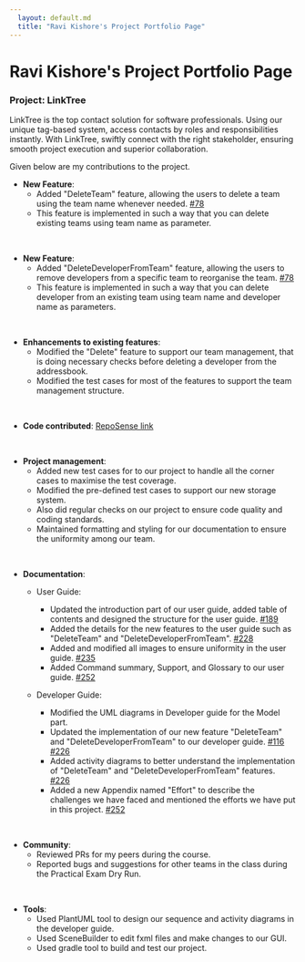 ```yaml
---
  layout: default.md
  title: "Ravi Kishore's Project Portfolio Page"
---
```


# Ravi Kishore's Project Portfolio Page

### Project: LinkTree

LinkTree is the top contact solution for software professionals. Using our unique tag-based system, access contacts by roles and responsibilities instantly. With LinkTree, swiftly connect with the right stakeholder, ensuring smooth project execution and superior collaboration.

Given below are my contributions to the project.

* **New Feature**:
  * Added "DeleteTeam" feature, allowing the users to delete a team using the team name whenever needed. [#78](https://github.com/AY2324S1-CS2103T-W11-4/tp/pull/78)
  * This feature is implemented in such a way that you can delete existing teams using team name as parameter.
<br>

* **New Feature**:
  * Added "DeleteDeveloperFromTeam" feature, allowing the users to remove developers from a specific team to reorganise the team. [#78](https://github.com/AY2324S1-CS2103T-W11-4/tp/pull/78)
  * This feature is implemented in such a way that you can delete developer from an existing team using team name and developer name as parameters.
<br>

* **Enhancements to existing features**:
  * Modified the "Delete" feature to support our team management, that is doing necessary checks before deleting a developer from the addressbook.
  * Modified the test cases for most of the features to support the team management structure.
<br>

* **Code contributed**: [RepoSense link](https://nus-cs2103-ay2324s1.github.io/tp-dashboard/?search=erohsikivar&breakdown=true&sort=groupTitle%20dsc&sortWithin=title&since=2023-09-22&timeframe=commit&mergegroup=&groupSelect=groupByRepos&checkedFileTypes=docs~functional-code~test-code~other)
<br>

* **Project management**:
  * Added new test cases for to our project to handle all the corner cases to maximise the test coverage.
  * Modified the pre-defined test cases to support our new storage system.
  * Also did regular checks on our project to ensure code quality and coding standards.
  * Maintained formatting and styling for our documentation to ensure the uniformity among our team.
<br>

* **Documentation**:
  * User Guide:
    * Updated the introduction part of our user guide, added table of contents and designed the structure for the user guide. [#189](https://github.com/AY2324S1-CS2103T-W11-4/tp/pull/189)
    * Added the details for the new features to the user guide such as "DeleteTeam" and "DeleteDeveloperFromTeam". [#228](https://github.com/AY2324S1-CS2103T-W11-4/tp/pull/228)
    * Added and modified all images to ensure uniformity in the user guide. [#235](https://github.com/AY2324S1-CS2103T-W11-4/tp/pull/235)
    * Added Command summary, Support, and Glossary to our user guide. [#252](https://github.com/AY2324S1-CS2103T-W11-4/tp/pull/252)

  * Developer Guide:
    * Modified the UML diagrams in Developer guide for the Model part.
    * Updated the implementation of our new feature "DeleteTeam" and "DeleteDeveloperFromTeam" to our developer guide. [#116](https://github.com/AY2324S1-CS2103T-W11-4/tp/pull/116) [#226](https://github.com/AY2324S1-CS2103T-W11-4/tp/pull/226)
    * Added activity diagrams to better understand the implementation of "DeleteTeam" and "DeleteDeveloperFromTeam" features. [#226](https://github.com/AY2324S1-CS2103T-W11-4/tp/pull/226)
    * Added a new Appendix named "Effort" to describe the challenges we have faced and mentioned the efforts we have put in this project. [#252](https://github.com/AY2324S1-CS2103T-W11-4/tp/pull/252)
<br>

* **Community**:
  * Reviewed PRs for my peers during the course.
  * Reported bugs and suggestions for other teams in the class during the Practical Exam Dry Run.
<br>

* **Tools**:
  * Used PlantUML tool to design our sequence and activity diagrams in the developer guide.
  * Used SceneBuilder to edit fxml files and make changes to our GUI. 
  * Used gradle tool to build and test our project.
